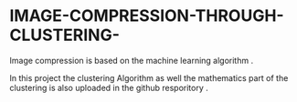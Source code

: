 # IMAGE-COMPRESSION-THROUGH-CLUSTERING-





Image compression is based on the machine learning algorithm .


In this project the clustering Algorithm as well the mathematics part of the clustering is also uploaded in the github resporitory  .
